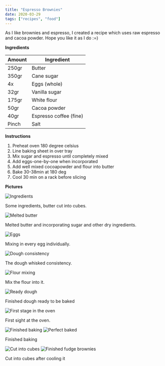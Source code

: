 ```yaml
---
title: "Espresso Brownies"
date: 2020-03-29
tags: ["recipes", "food"]
---
```


As I like brownies and espresso, I created a recipe which uses raw espresso and cacoa powder. Hope you like it as I do :=)

**Ingredients**

| Amount | Ingredient    |
|--------|---------------|
| 250gr  | Butter        |
| 350gr  | Cane sugar    |
| 4x     | Eggs (whole)  |
| 32gr   | Vanilla sugar |
| 175gr  | White flour   |
| 50gr   | Cacoa powder  |
| 40gr   | Espresso coffee (fine) |
| Pinch  | Salt                   |

**Instructions**

1. Preheat oven 180 degree celsius
2. Line baking sheet in over tray
3. Mix sugar and espresso until completely mixed
4. Add eggs-one-by-one when incorporated
5. Add well mixed cocoapowder and flour into butter
6. Bake 30-38min at 180 deg
7. Cool 30 min on a rack before slicing

**Pictures**

![Ingredients](/images/espresso-brownies/IMG_0132.JPG)

Some ingredients, butter cut into cubes.

![Melted butter](/images/espresso-brownies/IMG_0134.JPG)

Melted butter and incorporating sugar and other dry ingredients.

![Eggs](/images/espresso-brownies/IMG_0136.JPG)

Mixing in every egg individually.

![Dough consistency](/images/espresso-brownies/IMG_0137.JPG)

The dough whisked consistency.

![Flour mixing](/images/espresso-brownies/IMG_0138.JPG)

Mix the flour into it.

![Ready dough](/images/espresso-brownies/IMG_0139.JPG)

Finished dough ready to be baked

![First stage in the oven](/images/espresso-brownies/IMG_0142.JPG)

First sight at the oven.

![Finished baking](/images/espresso-brownies/IMG_0143.JPG)
![Perfect baked](/images/espresso-brownies/IMG_0145.JPG)

Finished baking

![Cut into cubes](/images/espresso-brownies/IMG_0147.JPG)
![Finished fudge brownies](/images/espresso-brownies/IMG_0148.JPG)

Cut into cubes after cooling it
